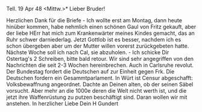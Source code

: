  Tell. 19 Apr 48
 <Mittw.>*
Lieber Bruder!

Herzlichen Dank für die Briefe - Ich wollte erst am Montag, dann heute hinüber kommen, habe nehmlich einen schönen Gaul von Fritz gekauft, aber der liebe HErr hat mich zum Krankenwärter meines Kindes gemacht, das an Ruhr schwer darniederlag. Jetzt Gottlob ist es besser, nachdem ich es schon übergeben aber um der Mutter willen vorerst zurückgebeten hatte. Nächste Woche soll ich nach Cal, sie abzuholen. - Ich schicke Dir Ostertag's 2 Schreiben, bitte bald retour. Wir sind sehr angegriffen von den Nachrichten die seit 2-3 Wochen hereinbrechen. Auch in Carlsruhe revolut. Der Bundestag fordert die Deutschen auf zur Einheit gegen Frk. Die Deutschen fordern ein Gesammtparlament. In Würt ist Censur abgeschafft: Volksbewaffnung angeordnet. Dachte an Deinen alten, ob der seinen Säbel vorsucht. Aber mehr an die 1000e deren die Welt nicht werth ist, und die jetzt ihre Waffenrüstung zu putzen beschäftigt sind. Daran wollen wir mit anstehen. In herzlicher Liebe
 Dein H Gundert

